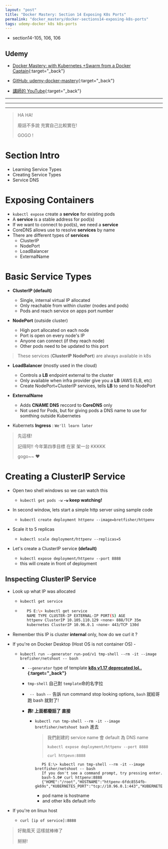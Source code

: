 ```yaml
---
layout: "post"
title: "Docker Mastery: Section 14 Exposing K8s Ports"
permalink: "docker_mastery/docker-sections14-exposing-k8s-ports"
tags: udemy-docker k8s k8s-ports
---
```


- section14-105, 106, 106

## Udemy

- [Docker Mastery: with Kubernetes +Swarm from a Docker Captain](https://www.udemy.com/course/docker-mastery/){:target="\_back"}

- [GitHub: udemy-docker-mastery](https://github.com/BretFisher/udemy-docker-mastery){:target="\_back"}

- [講師的 YouTube](https://www.youtube.com/channel/UC0NErq0RhP51iXx64ZmyVfg){:target="\_back"}

---

---

---

> HA HA!
>
> 廢話不多說 充實自己比較實在!
>
> GOGO !

# Section Intro

- Learning Service Types
- Creating Service Types
- Service DNS

# Exposing Containers

- `kubectl expose` create a **service** for existing pods
- A **service** is a stable address for pod(s)
- If we want to connect to pod(s), we need a **service**
- CoreDNS allows use to resolve **services** by name
- There are different types of **services**
  - ClusterIP
  - NodePort
  - LoadBalancer
  - ExternalName

# Basic Service Types

- **ClusterIP (default)**

  - Single, internal virtual IP allocated
  - Only reachable from within cluster (nodes and pods)
  - Pods and reach service on apps port number

- **NodePort** (outside cluster)
  - High port allocated on each node
  - Port is open on every node's IP
  - Anyone can connect (if they reach node)
  - Other pods need to be updated to this port

> These services (**ClusterIP** **NodePort**) are always available in k8s

- **LoadBalancer** (mostly used in the cloud)

  - Controls a **LB** endpoint external to the cluster
  - Only available when infra provider give you a **LB** (AWS ELB, etc)
  - Create NodePort+ClusterIP services, tells **LB** to send to NodePort

- **ExternalName**

  - Adds **CNAME DNS** reccord to **CoreDNS** only
  - Not used for Pods, but for giving pods a DNS name to use for somthing outside Kubernetes

- Kubernets **Ingress** : `We'll learn later`

> 先這樣!
>
> 記得阿!! 今年第四季目標 在家 架一台 KKKKK
>
> gogo~~ :heart:

# Creating a ClusterIP Service

- Open two shell windows so we can watch this
  - `kubectl get pods -w` **`-w` keep watching!**
- In second window, lets start a simple http server using sample code

  - `kubectl create deployment httpenv --image=bretfisher/httpenv`

  <!-- |![Imgur](https://i.imgur.com/bwUwNqh.png)| -->

- Scale it to 5 replicas

  - `kubectl scale deployment/httpenv --replicas=5`

  <!-- |![Imgur](https://i.imgur.com/bueDuZp.png)| -->

- Let's create a ClusterIP service **(default)**

  - `kubectl expose deployment/httpenv --port 8888`
  - this will create in front of deployment

## Inspecting ClusterIP Service

- Look up what IP was allocated

  - `kubectl get service`

  - ```bash
       PS E:\> kubectl get service
       NAME TYPE CLUSTER-IP EXTERNAL-IP PORT(S) AGE
       httpenv ClusterIP 10.105.110.129 <none> 888/TCP 35m
       kubernetes ClusterIP 10.96.0.1 <none> 443/TCP 130d
    ```

- Remember this IP is cluster **internal** only, how do we curl it ?

- If you're on Docker Desktop (Host OS is not container OS) -

  - `kubectl run --generator run-pod/v1 tmp-shell --rm -it --image brefisher/netshoot -- bash`

    - `--generator` type of template **[k8s v1.17 deprecated lol..](https://v1-17.docs.kubernetes.io/docs/reference/kubectconventions/#generators){:target="\_back"}**
    - `tmp-shell` 自己對 `template`命的名字拉
    - ` -- bash` `--` 告訴 run command stop looking options, `bash` 就給哥跑 bash 就對了!
    - **靠! 上面都廢話了 直接**

      - `kubectl run tmp-shell --rm -it --image bretfisher/netshoot bash` 進去

        > 我們創建的 service name 會 default 為 DNS name
        >
        > `kubectl expose deployment/httpenv --port 8888`
        >
        > `curl httpevn:8888`

        ```
           PS E:\> kubectl run tmp-shell --rm -it --image bretfisher/netshoot -- bash
           If you don't see a command prompt, try pressing enter.
           bash-5.0# curl httpenv:8888
           {"HOME":"/root","HOSTNAME":"httpenv-6fdc8554fb-gk69s","KUBERNETES_PORT":"tcp://10.96.0.1:443","KUBERNETES_PORT_443_TCP":"tcp://10.96.0.1:443","KUBERNETES_PORT_443_TCP_ADDR":"10.96.0.1","KUBERNETES_PORT_443_TCP_PORT":"443","KUBERNETES_PORT_443_TCP_PROTO":"tcp","KUBERNETES_SERVICE_HOST":"10.96.0.1","KUBERNETES_SERVICE_PORT":"443","KUBERNETES_SERVICE_PORT_HTTPS":"443","PATH":"/usr/local/sbin:/usr/local/bin:/usr/sbin:/usr/bin:/sbin:/bin"}
        ```

        - pod name is hostname
        - and other k8s default info

- If you're on linux host

  - `curl [ip of service]:8888`

> 好颱風天 這樣就棒棒了
>
> 掰掰!
